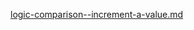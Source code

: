 [logic-comparison--increment-a-value.md](https://raw.githubusercontent.com/BioPhoton/rx-angular/master/libs/state/docs/snippets/logic-comparison--increment-a-value.md ':include')

